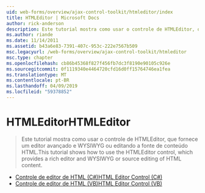 ```yaml
---
uid: web-forms/overview/ajax-control-toolkit/htmleditor/index
title: HTMLEditor | Microsoft Docs
author: rick-anderson
description: Este tutorial mostra como usar o controle de HTMLEditor, que fornece um editor avançado e WYSIWYG ou editando a fonte de conteúdo HTML.
ms.author: riande
ms.date: 11/14/2011
ms.assetid: b43a6e83-7391-407c-953c-222e7567b509
msc.legacyurl: /web-forms/overview/ajax-control-toolkit/htmleditor
msc.type: chapter
ms.openlocfilehash: cb86b45368f827f456fb7dc3f8190e90105c926e
ms.sourcegitcommit: 0f1119340e4464720cfd16d0ff15764746ea1fea
ms.translationtype: MT
ms.contentlocale: pt-BR
ms.lasthandoff: 04/09/2019
ms.locfileid: "59378852"
---
```

# <a name="htmleditor"></a><span data-ttu-id="3faa8-103">HTMLEditor</span><span class="sxs-lookup"><span data-stu-id="3faa8-103">HTMLEditor</span></span>

> <span data-ttu-id="3faa8-104">Este tutorial mostra como usar o controle de HTMLEditor, que fornece um editor avançado e WYSIWYG ou editando a fonte de conteúdo HTML.</span><span class="sxs-lookup"><span data-stu-id="3faa8-104">This tutorial shows how to use the HTMLEditor control, which provides a rich editor and WYSIWYG or source editing of HTML content.</span></span>


- [<span data-ttu-id="3faa8-105">Controle de editor de HTML (C#)</span><span class="sxs-lookup"><span data-stu-id="3faa8-105">HTML Editor Control (C#)</span></span>](how-do-i-use-the-html-editor-control-cs.md)
- [<span data-ttu-id="3faa8-106">Controle de editor de HTML (VB)</span><span class="sxs-lookup"><span data-stu-id="3faa8-106">HTML Editor Control (VB)</span></span>](how-do-i-use-the-html-editor-control-vb.md)
